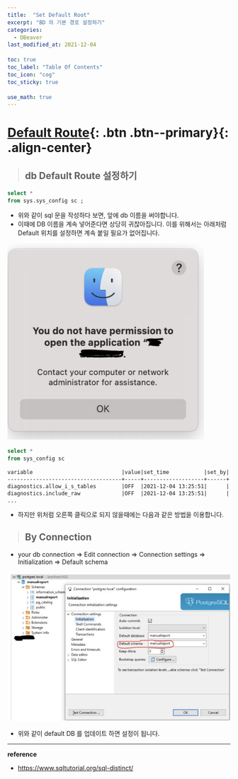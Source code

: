 ```yaml
---
title:  "Set Default Root"
excerpt: "BD 의 기본 경로 설정하기"
categories:
  - DBeaver
last_modified_at: 2021-12-04

toc: true
toc_label: "Table Of Contents"
toc_icon: "cog"
toc_sticky: true

use_math: true
---
```


# [Default Route](#link){: .btn .btn--primary}{: .align-center}

> ## db Default Route 설정하기

```sql
select *
from sys.sys_config sc ; 
```

- 위와 같이 sql 문을 작성하다 보면, 앞에 db 이름을 써야합니다.
- 이때에 DB 이름을 계속 넣어준다면 상당히 귀찮아집니다. 이를 위해서는  아래처럼 Default 위치를 설정하면 계속 붙일 필요가 없어집니다.

![jpg](/assets/images/Program/34_1.jpg)

```sql
select *
from sys_config sc  
```

```
variable                            |value|set_time           |set_by|
------------------------------------+-----+-------------------+------+
diagnostics.allow_i_s_tables        |OFF  |2021-12-04 13:25:51|      |
diagnostics.include_raw             |OFF  |2021-12-04 13:25:51|      |
...
```

- 하지만 위처럼 오른쪽 클릭으로 되지 않을때에는 다음과 같은 방법을 이용합니다. 

> ## By Connection

- your db connection => Edit connection => Connection settings => Initialization => Default schema

![jpg](/assets/images/Program/52_1.jpg)

- 위와 같이 default DB 를 업데이트 하면 설정이 됩니다.

---

**reference**

- <https://www.sqltutorial.org/sql-distinct/>



